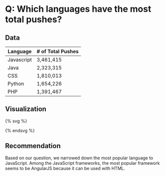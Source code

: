 # Q: Which languages have the most total pushes?
## Data

| Language | # of Total Pushes |
| -- | -- |
| Javascript | 3,461,415 |
| Java | 2,323,315 |
| CSS | 1,810,013 |
| Python | 1,654,226 |
| PHP | 1,391,467 |

## Visualization

{% svg %}

<rect x="0" width="20" height="346" style="fill:rgb(0,229,238);" />
<rect x="30" width="20" height="232" style="fill:rgb(0,229,238);" />
<rect x="60" width="20" height="181" style="fill:rgb(0,229,238);" />
<rect x="90" width="20" height="165" style="fill:rgb(0,229,238);" />
<rect x="120" width="20" height="139" style="fill:rgb(0,229,238);" />

{% endsvg %}


## Recommendation

Based on our question, we narrowed down the most popular language to JavaScript. Among the JavaScript frameworks, the most popular framework seems to be AngularJS because it can be used with HTML.
